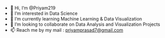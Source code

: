- 👋 Hi, I’m @Priyam219
- 👀 I’m interested in Data Science
- 🌱 I’m currently learning Machine Learning & Data Visualization
- 💞️ I’m looking to collaborate on Data Analysis and Visualization Projects
- 📫 Reach me by my mail : priyamprasad7@gmail.com

<!---
Priyam219/Priyam219 is a ✨ special ✨ repository because its `README.md` (this file) appears on your GitHub profile.
You can click the Preview link to take a look at your changes.
--->

